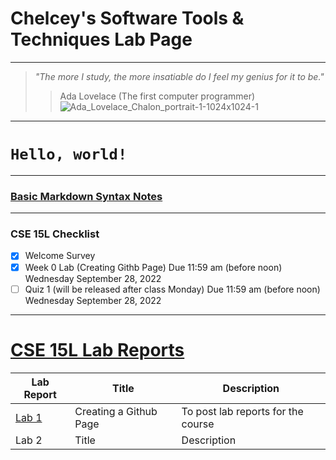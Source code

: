 # **Chelcey's Software Tools & Techniques Lab Page**
---
> *"The more I study, the more insatiable do I feel my genius for it to be."*
> 
>> Ada Lovelace (The first computer programmer) ![Ada_Lovelace_Chalon_portrait-1-1024x1024-1](https://user-images.githubusercontent.com/71199896/192131276-513cd686-aa0a-4035-8626-a876fff35017.jpg)

***

# `Hello, world!`

---
### [Basic Markdown Syntax Notes](https://chelcey.github.io/cse15l-lab-reports/basic-markdown-syntax.html)

***
### CSE 15L Checklist
- [X] Welcome Survey
- [X] Week 0 Lab (Creating Githb Page) Due 11:59 am (before noon) Wednesday September 28, 2022
- [ ] Quiz 1 (will be released after class Monday) Due 11:59 am (before noon) Wednesday September 28, 2022

***

# [CSE 15L Lab Reports](https://chelcey.github.io/cse15l-lab-reports/index.html)


| Lab Report | Title | Description |
| ----------- | ----------- | ----------- |
| [Lab 1](lab-report-1-week-0.html) | Creating a Github Page | To post lab reports for the course |
| Lab 2 | Title | Description | 

